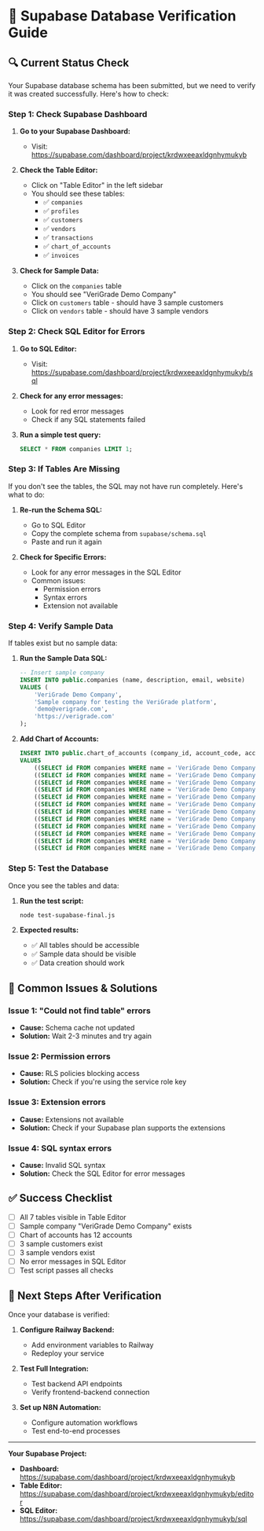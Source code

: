 # 🎯 Supabase Database Verification Guide

## 🔍 **Current Status Check**

Your Supabase database schema has been submitted, but we need to verify it was created successfully. Here's how to check:

### **Step 1: Check Supabase Dashboard**

1. **Go to your Supabase Dashboard:**
   - Visit: https://supabase.com/dashboard/project/krdwxeeaxldgnhymukyb

2. **Check the Table Editor:**
   - Click on "Table Editor" in the left sidebar
   - You should see these tables:
     - ✅ `companies`
     - ✅ `profiles` 
     - ✅ `customers`
     - ✅ `vendors`
     - ✅ `transactions`
     - ✅ `chart_of_accounts`
     - ✅ `invoices`

3. **Check for Sample Data:**
   - Click on the `companies` table
   - You should see "VeriGrade Demo Company"
   - Click on `customers` table - should have 3 sample customers
   - Click on `vendors` table - should have 3 sample vendors

### **Step 2: Check SQL Editor for Errors**

1. **Go to SQL Editor:**
   - Visit: https://supabase.com/dashboard/project/krdwxeeaxldgnhymukyb/sql

2. **Check for any error messages:**
   - Look for red error messages
   - Check if any SQL statements failed

3. **Run a simple test query:**
   ```sql
   SELECT * FROM companies LIMIT 1;
   ```

### **Step 3: If Tables Are Missing**

If you don't see the tables, the SQL may not have run completely. Here's what to do:

1. **Re-run the Schema SQL:**
   - Go to SQL Editor
   - Copy the complete schema from `supabase/schema.sql`
   - Paste and run it again

2. **Check for Specific Errors:**
   - Look for any error messages in the SQL Editor
   - Common issues:
     - Permission errors
     - Syntax errors
     - Extension not available

### **Step 4: Verify Sample Data**

If tables exist but no sample data:

1. **Run the Sample Data SQL:**
   ```sql
   -- Insert sample company
   INSERT INTO public.companies (name, description, email, website)
   VALUES (
       'VeriGrade Demo Company',
       'Sample company for testing the VeriGrade platform',
       'demo@verigrade.com',
       'https://verigrade.com'
   );
   ```

2. **Add Chart of Accounts:**
   ```sql
   INSERT INTO public.chart_of_accounts (company_id, account_code, account_name, account_type)
   VALUES 
       ((SELECT id FROM companies WHERE name = 'VeriGrade Demo Company'), '1000', 'Cash', 'asset'),
       ((SELECT id FROM companies WHERE name = 'VeriGrade Demo Company'), '1100', 'Accounts Receivable', 'asset'),
       ((SELECT id FROM companies WHERE name = 'VeriGrade Demo Company'), '1200', 'Inventory', 'asset'),
       ((SELECT id FROM companies WHERE name = 'VeriGrade Demo Company'), '1300', 'Equipment', 'asset'),
       ((SELECT id FROM companies WHERE name = 'VeriGrade Demo Company'), '2000', 'Accounts Payable', 'liability'),
       ((SELECT id FROM companies WHERE name = 'VeriGrade Demo Company'), '2100', 'Accrued Expenses', 'liability'),
       ((SELECT id FROM companies WHERE name = 'VeriGrade Demo Company'), '3000', 'Owner Equity', 'equity'),
       ((SELECT id FROM companies WHERE name = 'VeriGrade Demo Company'), '3100', 'Retained Earnings', 'equity'),
       ((SELECT id FROM companies WHERE name = 'VeriGrade Demo Company'), '4000', 'Sales Revenue', 'revenue'),
       ((SELECT id FROM companies WHERE name = 'VeriGrade Demo Company'), '5000', 'Cost of Goods Sold', 'expense'),
       ((SELECT id FROM companies WHERE name = 'VeriGrade Demo Company'), '5100', 'Operating Expenses', 'expense'),
       ((SELECT id FROM companies WHERE name = 'VeriGrade Demo Company'), '5200', 'Marketing Expenses', 'expense');
   ```

### **Step 5: Test the Database**

Once you see the tables and data:

1. **Run the test script:**
   ```bash
   node test-supabase-final.js
   ```

2. **Expected results:**
   - ✅ All tables should be accessible
   - ✅ Sample data should be visible
   - ✅ Data creation should work

## 🚨 **Common Issues & Solutions**

### **Issue 1: "Could not find table" errors**
- **Cause:** Schema cache not updated
- **Solution:** Wait 2-3 minutes and try again

### **Issue 2: Permission errors**
- **Cause:** RLS policies blocking access
- **Solution:** Check if you're using the service role key

### **Issue 3: Extension errors**
- **Cause:** Extensions not available
- **Solution:** Check if your Supabase plan supports the extensions

### **Issue 4: SQL syntax errors**
- **Cause:** Invalid SQL syntax
- **Solution:** Check the SQL Editor for error messages

## ✅ **Success Checklist**

- [ ] All 7 tables visible in Table Editor
- [ ] Sample company "VeriGrade Demo Company" exists
- [ ] Chart of accounts has 12 accounts
- [ ] 3 sample customers exist
- [ ] 3 sample vendors exist
- [ ] No error messages in SQL Editor
- [ ] Test script passes all checks

## 🎯 **Next Steps After Verification**

Once your database is verified:

1. **Configure Railway Backend:**
   - Add environment variables to Railway
   - Redeploy your service

2. **Test Full Integration:**
   - Test backend API endpoints
   - Verify frontend-backend connection

3. **Set up N8N Automation:**
   - Configure automation workflows
   - Test end-to-end processes

---

**Your Supabase Project:**
- **Dashboard:** https://supabase.com/dashboard/project/krdwxeeaxldgnhymukyb
- **Table Editor:** https://supabase.com/dashboard/project/krdwxeeaxldgnhymukyb/editor
- **SQL Editor:** https://supabase.com/dashboard/project/krdwxeeaxldgnhymukyb/sql
